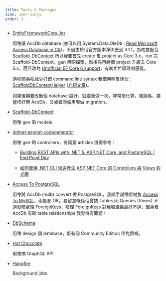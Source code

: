 ```yaml
---
title: Tools & Packages
icon: user-ninja
order: 3
---
```


- [EntityFrameworkCore.Jet](https://github.com/bubibubi/EntityFrameworkCore.Jet)
  
  用嚟讀 AccDb database (亦可以用 System.Data.OleDb : [Read Microsoft Access Database in C#](https://www.c-sharpcorner.com/article/read-microsoft-access-database-in-C-Sharp/))，不過由於佢官方版本淨係去到 3.1.1，為咗要配合 [Scaffold-DbContext](https://www.entityframeworktutorial.net/efcore/create-model-for-existing-database-in-ef-core.aspx) 所以我要首先 create 隻 project as Core 3.x，run 完 Scaffold-DbContext，gen 哂啲檔案，然後先再將個 project 升級去 Core 6.x，而且改為 [Unofficial EF Core 6 support](https://github.com/bubibubi/EntityFrameworkCore.Jet/issues/111)，有啲忙忙碌碌嘅感覺。
  
  過程間為咗減少打錯 command line syntax 我借用呢隻傢伙：[ScaffoldDbContextHelper](https://github.com/karenpayneoregon/ScaffoldDbContextHelper) ([介紹文章](https://social.technet.microsoft.com/wiki/contents/articles/53258.windows-forms-entity-framework-core-reverse-engineering-databases.aspx?fbclid=IwAR3AJK-vxEfKLnA-9-jinLHw9MKWAggM-zqW5vobhH1za_703bGyy2sBNEU))。
  
  如果後期要改動個 database 設計，就要重做一次，非常唔化算，結論係，盡量唔好用 AccDb，又或者淨係用嚟做 migration。
  
- [Scaffold-DbContext](https://www.entityframeworktutorial.net/efcore/create-model-for-existing-database-in-ef-core.aspx)
  
  用嚟 gen 啲 models
  
- [dotnet-aspnet-codegenerator](https://learn.microsoft.com/en-us/aspnet/core/fundamentals/tools/dotnet-aspnet-codegenerator)
  
  用嚟 gen 啲 controllers，有兩篇 articles 值得參考：
  
  - [Building REST APIs with .NET 5, ASP.NET Core, and PostgreSQL | End Point Dev](https://www.endpointdev.com/blog/2021/07/dotnet-5-web-api/#table-of-contents)
    
  - [如何使用 .NET CLI 快速產生 ASP․NET Core 的 Controllers 與 Views 程式碼](https://blog.miniasp.com/post/2020/09/09/Create-Controller-and-Views-with-dotnet-aspnet-codegenerator)
    
- [Access To PostgreSQL](https://www.bullzip.com/products/a2p/info.php)
  
  用嚟將 AccDb (mdb) convert 做 PostgreSQL，我順手試埋佢哋隻 [Access To MySQL](https://www.bullzip.com/products/a2m/info.php)，兩隻都 OK。要留意嘅係佢會搞 Tables 同 Queries (Views) 不過就唔處理 ForeignKeys，唔理 ForeignKeys 對我嚟講係最好不過，因為隻 AccDb 有啲 table relationships 我覺得有問題！
  
- [DbSchema](https://dbschema.com/)
  
  用嚟 design 個 database，佢有個 Community Edition 係免費嘅。
  
- [Hot Chocolate](https://chillicream.com/docs/hotchocolate)
  
  用嚟搞 GraphQL API
  
- [Hangfire](https://www.hangfire.io/)
  
  Background jobs